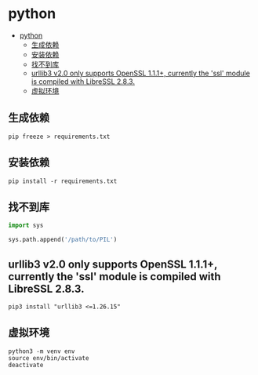 # python

<!-- TOC -->
* [python](#python)
  * [生成依赖](#生成依赖)
  * [安装依赖](#安装依赖)
  * [找不到库](#找不到库)
  * [urllib3 v2.0 only supports OpenSSL 1.1.1+, currently the 'ssl' module is compiled with LibreSSL 2.8.3.](#urllib3-v20-only-supports-openssl-111-currently-the--ssl-module-is-compiled-with-libressl-283)
  * [虚拟环境](#虚拟环境)
<!-- TOC -->

## 生成依赖

```shell
pip freeze > requirements.txt
```

## 安装依赖

```shell
pip install -r requirements.txt

```

## 找不到库

```python
import sys

sys.path.append('/path/to/PIL')
```
##  urllib3 v2.0 only supports OpenSSL 1.1.1+, currently the 'ssl' module is compiled with LibreSSL 2.8.3.
```shell
pip3 install "urllib3 <=1.26.15"

```
##  虚拟环境
```shell
python3 -m venv env
source env/bin/activate
deactivate
```